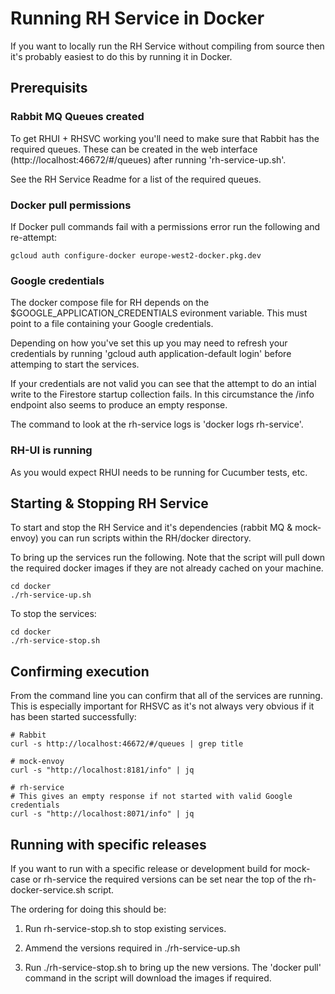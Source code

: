 # Running RH Service in Docker

If you want to locally run the RH Service without compiling from source then
it's probably easiest to do this by running it in Docker.


## Prerequisits

### Rabbit MQ Queues created

To get RHUI + RHSVC working you'll need to make sure that Rabbit has the required queues.
These can be created in the web interface (http://localhost:46672/#/queues) after
running 'rh-service-up.sh'.

See the RH Service Readme for a list of the required queues.

### Docker pull permissions

If Docker pull commands fail with a permissions error run the following and re-attempt:

    gcloud auth configure-docker europe-west2-docker.pkg.dev

### Google credentials

The docker compose file for RH depends on the $GOOGLE_APPLICATION_CREDENTIALS evironment
variable. This must point to a file containing your Google credentials.

Depending on how you've set this up you may need to refresh your credentials by running 
'gcloud auth application-default login' before attemping to start the services.

If your credentials are not valid you can see that the attempt to do an intial write to 
the Firestore startup collection fails. In this circumstance the /info endpoint also 
seems to produce an empty response.

The command to look at the rh-service logs is 'docker logs rh-service'. 

### RH-UI is running

As you would expect RHUI needs to be running for Cucumber tests, etc.


## Starting & Stopping RH Service

To start and stop the RH Service and it's dependencies (rabbit MQ & mock-envoy) you
can run scripts within the RH/docker directory.

To bring up the services run the following. Note that the script will pull down
the required docker images if they are not already cached on your machine. 

    cd docker
    ./rh-service-up.sh
    
To stop the services:

    cd docker
    ./rh-service-stop.sh


## Confirming execution

From the command line you can confirm that all of the services are running. 
This is especially important for RHSVC as it's not always very obvious if it has
been started successfully: 

    # Rabbit
    curl -s http://localhost:46672/#/queues | grep title
    
    # mock-envoy
    curl -s "http://localhost:8181/info" | jq
    
    # rh-service
    # This gives an empty response if not started with valid Google credentials
    curl -s "http://localhost:8071/info" | jq


## Running with specific releases

If you want to run with a specific release or development build for mock-case or rh-service
the required versions can be set near the top of the rh-docker-service.sh script.

The ordering for doing this should be:

1. Run rh-service-stop.sh to stop existing services.

1. Ammend the versions required in ./rh-service-up.sh

1. Run ./rh-service-stop.sh to bring up the new versions. The 'docker pull' command in the script
will download the images if required.
